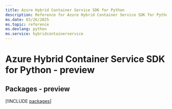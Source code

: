 ```yaml
---
title: Azure Hybrid Container Service SDK for Python
description: Reference for Azure Hybrid Container Service SDK for Python
ms.date: 03/26/2025
ms.topic: reference
ms.devlang: python
ms.service: hybridcontainerservice
---
```

# Azure Hybrid Container Service SDK for Python - preview
## Packages - preview
[!INCLUDE [packages](hybrid-container-service-index.md)]